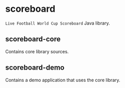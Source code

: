 # scoreboard

`Live Football World Cup Scoreboard` Java library.

## scoreboard-core

Contains core library sources.

## scoreboard-demo

Contains a demo application that uses the core library.
